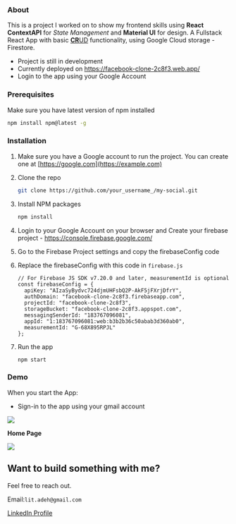 ### About

This is a project I worked on to show my frontend skills using **React ContextAPI** for *State Management* and **Material UI** for design. A Fullstack React App with basic <u>**CR**UD</u> functionality, using Google Cloud storage - Firestore.

- Project is still in development 
- Currently deployed on https://facebook-clone-2c8f3.web.app/ 
- Login to the app using your Google Account




### Prerequisites

Make sure you have latest version of npm installed

```sh
npm install npm@latest -g
```



### Installation

1. Make sure you have a Google account to run the project. You can create one at [https://google.com](https://example.com)

2. Clone the repo
   ```sh
   git clone https://github.com/your_username_/my-social.git
   ```
   
3. Install NPM packages
   ```sh
   npm install
   ```
   
4. Login to your Google Account on your browser and Create your firebase project - https://console.firebase.google.com/
   
5. Go to the Firebase Project settings and copy the firebaseConfig code

6. Replace the firebaseConfig with this code in `firebase.js`

   ```JS
   // For Firebase JS SDK v7.20.0 and later, measurementId is optional
   const firebaseConfig = {
     apiKey: "AIzaSyBydvc724djmUHFsbQ2P-AkF5jFXrjDfrY",
     authDomain: "facebook-clone-2c8f3.firebaseapp.com",
     projectId: "facebook-clone-2c8f3",
     storageBucket: "facebook-clone-2c8f3.appspot.com",
     messagingSenderId: "183767096081",
     appId: "1:183767096081:web:b3b2b36c50abab3d360ab0",
     measurementId: "G-68X895RPJL"
   };
   ```

7. Run the app

   ```
   npm start
   ```



### Demo

When you start the App:



- Sign-in to the app using your gmail account

![](https://github.com/littbarskiadeh/my-social/docs/login-page.png)





**Home Page**

![](https://github.com/littbarskiadeh/my-social/docs/screenshot.png)






## Want to build something with me?

Feel free to reach out.



Email:`lit.adeh@gmail.com`

[LinkedIn Profile](https://www.linkedin.com/in/littbarskiadeh/ )	
